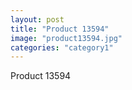 ```yaml
---
layout: post
title: "Product 13594"
image: "product13594.jpg"
categories: "category1"
---
```

Product 13594
